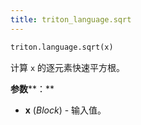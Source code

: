 ```yaml
---
title: triton_language.sqrt
---
```


```python
triton.language.sqrt(x)
```


计算 `x` 的逐元素快速平方根。 


**参数****：**

* **x** (*Block*) - 输入值。


